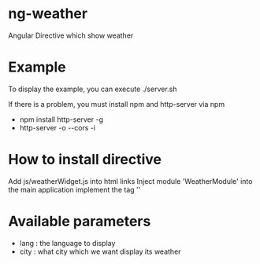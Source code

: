 ng-weather
==========

Angular Directive which show weather


Example
==========
To display the example, you can execute ./server.sh

If there is a problem, you must install npm and http-server via npm

- npm install http-server -g
- http-server -o --cors -i

How to install directive
==========

Add js/weatherWidget.js into html links
Inject module 'WeatherModule' into the main application
implement the tag '<widget-weather lang="fr" city="montpellier"></widget-weather>'

Available parameters
=========

+ lang : the language to display
+ city : what city which we want display its weather